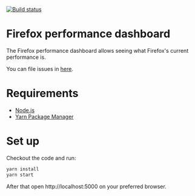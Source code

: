 [![Build status][travis-image]][travis-url]

# Firefox performance dashboard
The Firefox performance dashboard allows seeing what Firefox's current performance is.

You can file issues in [here](https://github.com/mozilla-frontend-infra/firefox-performance-dashboard/issues).

# Requirements

* [Node.js](https://nodejs.org)
* [Yarn Package Manager](https://yarnpkg.com/en/docs/install)

# Set up
Checkout the code and run:

```bash
yarn install
yarn start
```

After that open http://localhost:5000 on your preferred browser.

[travis-image]: https://travis-ci.org/mozilla-frontend-infra/firefox-performance-dashboard.svg?branch=master
[travis-url]: https://travis-ci.org/mozilla-frontend-infra/firefox-performance-dashboard
